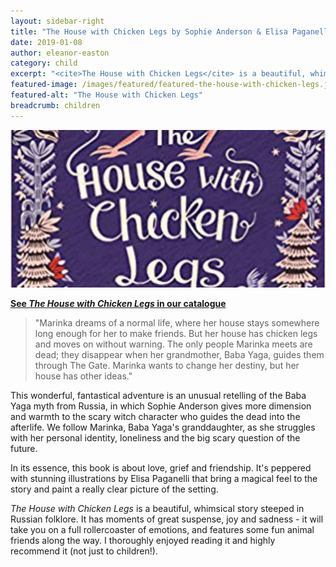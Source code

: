 ```yaml
---
layout: sidebar-right
title: "The House with Chicken Legs by Sophie Anderson & Elisa Paganelli"
date: 2019-01-08
author: eleanor-easton
category: child
excerpt: "<cite>The House with Chicken Legs</cite> is a beautiful, whimsical story about love, grief and friendship."
featured-image: /images/featured/featured-the-house-with-chicken-legs.jpg
featured-alt: "The House with Chicken Legs"
breadcrumb: children
---
```


![The House with Chicken Legs](/images/featured/featured-the-house-with-chicken-legs.jpg)

**[See <cite>The House with Chicken Legs</cite> in our catalogue](https://suffolk.spydus.co.uk/cgi-bin/spydus.exe/ENQ/OPAC/BIBENQ?BRN=2350248)**

> "Marinka dreams of a normal life, where her house stays somewhere long enough for her to make friends. But her house has chicken legs and moves on without warning. The only people Marinka meets are dead; they disappear when her grandmother, Baba Yaga, guides them through The Gate. Marinka wants to change her destiny, but her house has other ideas."

This wonderful, fantastical adventure is an unusual retelling of the Baba Yaga myth from Russia, in which Sophie Anderson gives more dimension and warmth to the scary witch character who guides the dead into the afterlife. We follow Marinka, Baba Yaga's granddaughter, as she struggles with her personal identity, loneliness and the big scary question of the future.

In its essence, this book is about love, grief and friendship. It's peppered with stunning illustrations by Elisa Paganelli that bring a magical feel to the story and paint a really clear picture of the setting.

<cite>The House with Chicken Legs</cite> is a beautiful, whimsical story steeped in Russian folklore. It has moments of great suspense, joy and sadness - it will take you on a full rollercoaster of emotions, and features some fun animal friends along the way. I thoroughly enjoyed reading it and highly recommend it (not just to children!).
